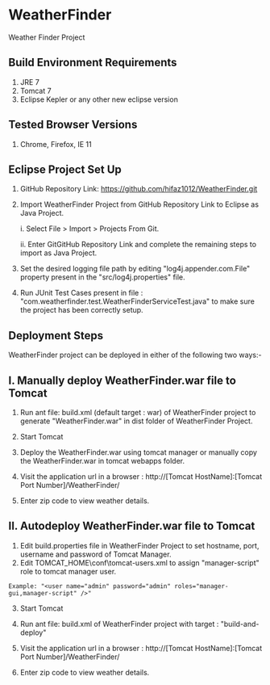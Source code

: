 WeatherFinder
=============

Weather Finder Project

Build Environment Requirements
------------------------------
1. JRE 7
2. Tomcat 7
3. Eclipse Kepler or any other new eclipse version

Tested Browser Versions
-----------------------
1. Chrome, Firefox, IE 11

Eclipse Project Set Up
-----------------------
1. GitHub Repository Link: https://github.com/hifaz1012/WeatherFinder.git

2. Import WeatherFinder Project from GitHub Repository Link to Eclipse as Java Project.

   i. Select File > Import > Projects From Git. 
   
   ii. Enter GitGitHub Repository Link and complete the remaining steps to import as Java Project.
   
3. Set the desired logging file path by editing "log4j.appender.com.File" property present in the "src/log4j.properties" file.

4. Run JUnit Test Cases present in file : "com.weatherfinder.test.WeatherFinderServiceTest.java" to make sure the project has been correctly setup.

Deployment Steps
----------------
WeatherFinder project can be deployed in either of the following two ways:-

I. Manually deploy WeatherFinder.war file to Tomcat
---------------------------------------------------

   1. Run ant file: build.xml (default target : war) of WeatherFinder project to generate "WeatherFinder.war" in dist folder of WeatherFinder Project.
   
   2. Start Tomcat
   
   3. Deploy the WeatherFinder.war using tomcat manager or manually copy the WeatherFinder.war in tomcat webapps folder.
   
   4. Visit the application url in a browser : http://[Tomcat HostName]:[Tomcat Port Number]/WeatherFinder/ 
   
   5. Enter zip code to view weather details.
   
II. Autodeploy WeatherFinder.war file to Tomcat
-----------------------------------------------

   1. Edit build.properties file in WeatherFinder Project to set hostname, port, username and password of Tomcat Manager.
   2. Edit TOMCAT_HOME\conf\tomcat-users.xml to assign "manager-script" role to tomcat manager user.
	  
	Example: "<user name="admin" password="admin" roles="manager-gui,manager-script" />"

   3. Start Tomcat
   
   4. Run ant file: build.xml of WeatherFinder project with target : "build-and-deploy"
   
   5. Visit the application url in a browser : http://[Tomcat HostName]:[Tomcat Port Number]/WeatherFinder/ 
   
   6. Enter zip code to view weather details. 

